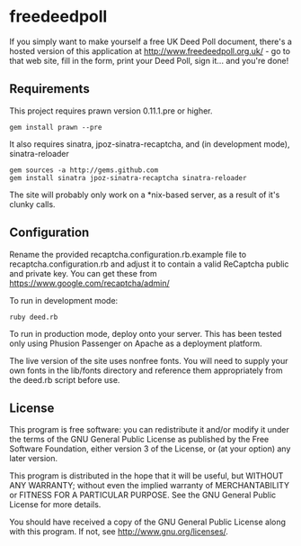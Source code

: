 freedeedpoll
============

If you simply want to make yourself a free UK Deed Poll document, there's a hosted version of
this application at http://www.freedeedpoll.org.uk/ - go to that web site, fill in the form,
print your Deed Poll, sign it... and you're done!

Requirements
------------

This project requires prawn version 0.11.1.pre or higher.

    gem install prawn --pre

It also requires sinatra, jpoz-sinatra-recaptcha, and (in development mode), sinatra-reloader

    gem sources -a http://gems.github.com
    gem install sinatra jpoz-sinatra-recaptcha sinatra-reloader

The site will probably only work on a *nix-based server, as a result of it's clunky calls.

Configuration
-------------

Rename the provided recaptcha.configuration.rb.example file to recaptcha.configuration.rb
and adjust it to contain a valid ReCaptcha public and private key. You can get these
from https://www.google.com/recaptcha/admin/

To run in development mode:

    ruby deed.rb

To run in production mode, deploy onto your server. This has been tested only using Phusion
Passenger on Apache as a deployment platform.

The live version of the site uses nonfree fonts. You will need to supply your own fonts in
the lib/fonts directory and reference them appropriately from the deed.rb script before use.

License
-------

This program is free software: you can redistribute it and/or modify
it under the terms of the GNU General Public License as published by
the Free Software Foundation, either version 3 of the License, or
(at your option) any later version.

This program is distributed in the hope that it will be useful,
but WITHOUT ANY WARRANTY; without even the implied warranty of
MERCHANTABILITY or FITNESS FOR A PARTICULAR PURPOSE.  See the
GNU General Public License for more details.

You should have received a copy of the GNU General Public License
along with this program.  If not, see http://www.gnu.org/licenses/.
